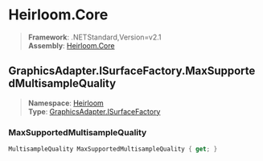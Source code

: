 # Heirloom.Core

> **Framework**: .NETStandard,Version=v2.1  
> **Assembly**: [Heirloom.Core][0]  

## GraphicsAdapter.ISurfaceFactory.MaxSupportedMultisampleQuality

> **Namespace**: [Heirloom][0]  
> **Type**: [GraphicsAdapter.ISurfaceFactory][1]  

### MaxSupportedMultisampleQuality

```cs
MultisampleQuality MaxSupportedMultisampleQuality { get; }
```

[0]: ../Heirloom.Core.md
[1]: Heirloom.GraphicsAdapter.ISurfaceFactory.md
